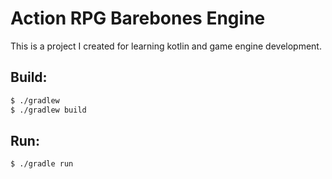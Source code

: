 # Action RPG Barebones Engine

This is a project I created for learning kotlin and game engine development.

## Build:

```bash
$ ./gradlew
$ ./gradlew build
```

## Run:
```bash
$ ./gradle run
```
